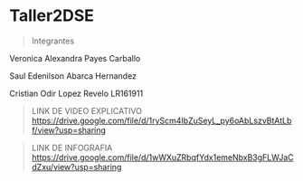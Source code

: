# Taller2DSE
>Integrantes

Veronica Alexandra Payes Carballo

Saul Edenilson Abarca Hernandez

Cristian Odir Lopez Revelo  LR161911

>LINK DE VIDEO EXPLICATIVO
https://drive.google.com/file/d/1ryScm4IbZuSeyL_py6oAbLszvBtAtLbf/view?usp=sharing

>LINK DE INFOGRAFIA
https://drive.google.com/file/d/1wWXuZRbqfYdx1emeNbxB3gFLWJaCdZxu/view?usp=sharing
